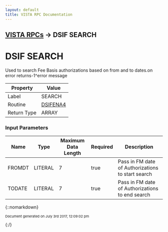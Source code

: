```yaml
---
layout: default
title: VISTA RPC Documentation
---
```


## [VISTA RPCs](TableOfContents) &#8594; DSIF SEARCH
# DSIF SEARCH

Used to search Fee Basis authorizations based on from and to dates.on error returns-1^error message

Property | Value
--- | ---
Label | SEARCH
Routine | [DSIFENA4](http://code.osehra.org/dox/Routine_DSIFENA4_source.html)
Return Type | ARRAY


### Input Parameters

Name | Type | Maximum Data Length | Required | Description
--- | --- | --- | --- | ---
FROMDT | LITERAL | 7 | true | Pass in FM date of Authorizations to start search 
TODATE | LITERAL | 7 | true | Pass in FM date of Authorizations to end search



{::nomarkdown} <br/><p style="font-size: 11px">Document generated on July 3rd 2017, 12:09:02 pm</p>{:/}